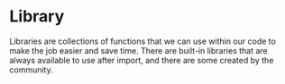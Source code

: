 # Library

Libraries are collections of functions that we can use within our code to make the job easier and save time. There are built-in libraries that are always available to use after import, and there are some created by the community.
